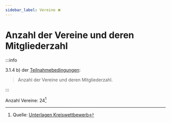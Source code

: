 ```yaml
---
sidebar_label: Vereine ❌
---
```


# Anzahl der Vereine und deren Mitgliederzahl

:::info

3.1.4 b) der [Teilnahmebedingungen](/teilnahmebedingungen.pdf):

> Anzahl der Vereine und deren Mitgliederzahl.

:::

Anzahl Vereine: 24[^1]

[^1]: Quelle: [Unterlagen Kreiswettbewerb](/archiv/kreiswettbewerb)
